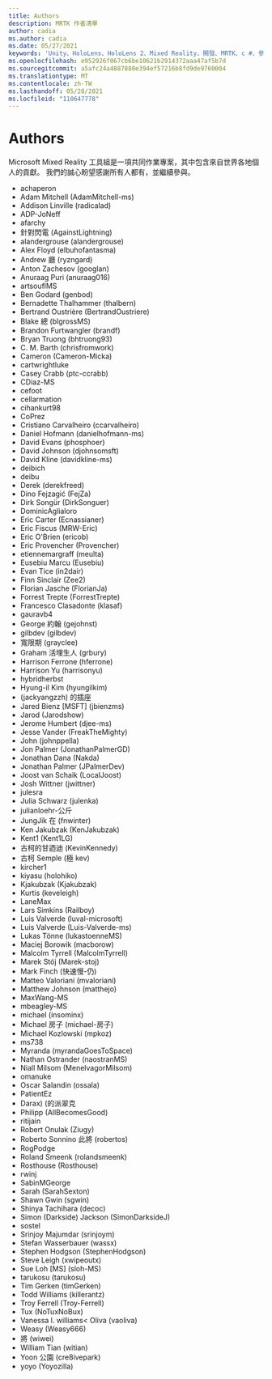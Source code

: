 ```yaml
---
title: Authors
description: MRTK 作者清單
author: cadia
ms.author: cadia
ms.date: 05/27/2021
keywords: 'Unity、HoloLens、HoloLens 2、Mixed Reality、開發、MRTK、c #、參與者、社區'
ms.openlocfilehash: e952926f067cb6be10621b2914372aaa47af5b7d
ms.sourcegitcommit: a5afc24a4887880e394ef57216b8fd9de9760004
ms.translationtype: MT
ms.contentlocale: zh-TW
ms.lasthandoff: 05/28/2021
ms.locfileid: "110647778"
---
```

# <a name="authors"></a>Authors

Microsoft Mixed Reality 工具組是一項共同作業專案，其中包含來自世界各地個人的貢獻。 我們的誠心盼望感謝所有人都有，並繼續參與。

- achaperon
- Adam Mitchell (AdamMitchell-ms) 
- Addison Linville (radicalad) 
- ADP-JoNeff
- afarchy
- 針對閃電 (AgainstLightning) 
- alandergrouse (alandergrouse) 
- Alex Floyd (elbuhofantasma) 
- Andrew 廳 (ryzngard) 
- Anton Zachesov (googlan) 
- Anuraag Puri (anuraag016) 
- artsouflMS
- Ben Godard (genbod) 
- Bernadette Thalhammer (thalbern) 
- Bertrand Oustrière (BertrandOustriere) 
- Blake 總 (blgrossMS) 
- Brandon Furtwangler (brandf) 
- Bryan Truong (bhtruong93) 
- C. M. Barth (chrisfromwork) 
- Cameron (Cameron-Micka) 
- cartwrightluke
- Casey Crabb (ptc-ccrabb) 
- CDiaz-MS
- cefoot
- cellarmation
- cihankurt98
- CoPrez
- Cristiano Carvalheiro (ccarvalheiro) 
- Daniel Hofmann (danielhofmann-ms) 
- David Evans (phosphoer) 
- David Johnson (djohnsomsft) 
- David Kline (davidkline-ms) 
- deibich
- deibu
- Derek (derekfreed) 
- Dino Fejzagić (FejZa) 
- Dirk Songür (DirkSonguer) 
- DominicAglialoro
- Eric Carter (Ecnassianer) 
- Eric Fiscus (MRW-Eric) 
- Eric O'Brien (ericob) 
- Eric Provencher (Provencher) 
- etiennemargraff (meulta) 
- Eusebiu Marcu (Eusebiu) 
- Evan Tice (in2dair) 
- Finn Sinclair (Zee2) 
- Florian Jasche (FlorianJa) 
- Forrest Trepte (ForrestTrepte) 
- Francesco Clasadonte (klasaf) 
- gauravb4
- George 約翰 (gejohnst) 
- gilbdev (gilbdev) 
- 寬限期 (grayclee) 
- Graham 活埋生人 (grbury) 
- Harrison Ferrone (hferrone) 
- Harrison Yu (harrisonyu) 
- hybridherbst
- Hyung-il Kim (hyungilkim) 
-  (jackyangzzh) 的插座
- Jared Bienz [MSFT] (jbienzms) 
- Jarod (Jarodshow) 
- Jerome Humbert (djee-ms) 
- Jesse Vander (FreakTheMighty) 
- John (johnppella) 
- Jon Palmer (JonathanPalmerGD) 
- Jonathan Dana (Nakda) 
- Jonathan Palmer (JPalmerDev) 
- Joost van Schaik (LocalJoost) 
- Josh Wittner (jwittner) 
- julesra
- Julia Schwarz (julenka) 
- julianloehr-公斤
- JungJik 在 (fnwinter) 
- Ken Jakubzak (KenJakubzak) 
- Kent1 (Kent1LG) 
- 古柯的甘迺迪 (KevinKennedy) 
- 古柯 Semple (極 kev) 
- kircher1
- kiyasu (holohiko) 
- Kjakubzak (Kjakubzak) 
- Kurtis (keveleigh) 
- LaneMax
- Lars Simkins (Railboy) 
- Luis Valverde (luval-microsoft) 
- Luis Valverde (Luis-Valverde-ms) 
- Lukas Tönne (lukastoenneMS) 
- Maciej Borowik (macborow) 
- Malcolm Tyrrell (MalcolmTyrrell) 
- Marek Stój (Marek-stoj) 
- Mark Finch (快速慢-仍) 
- Matteo Valoriani (mvaloriani) 
- Matthew Johnson (matthejo) 
- MaxWang-MS
- mbeagley-MS
- michael (insominx) 
- Michael 房子 (michael-房子) 
- Michael Kozlowski (mpkoz) 
- ms738
- Myranda (myrandaGoesToSpace) 
- Nathan Ostrander (naostranMS) 
- Niall Milsom (MenelvagorMilsom) 
- omanuke
- Oscar Salandin (ossala) 
- PatientEz
- Darax)  (的派翠克
- Philipp (AllBecomesGood) 
- ritijain
- Robert Onulak (Ziugy) 
- Roberto Sonnino 此將 (robertos) 
- RogPodge
- Roland Smeenk (rolandsmeenk) 
- Rosthouse (Rosthouse) 
- rwinj
- SabinMGeorge
- Sarah (SarahSexton) 
- Shawn Gwin (sgwin) 
- Shinya Tachihara (decoc) 
- Simon (Darkside) Jackson (SimonDarksideJ) 
- sostel
- Srinjoy Majumdar (srinjoym) 
- Stefan Wasserbauer (wassx) 
- Stephen Hodgson (StephenHodgson) 
- Steve Leigh (xwipeoutx) 
- Sue Loh [MS] (sloh-MS) 
- tarukosu (tarukosu) 
- Tim Gerken (timGerken) 
- Todd Williams (killerantz) 
- Troy Ferrell (Troy-Ferrell) 
- Tux (NoTuxNoBux) 
- Vanessa l. williams< Oliva (vaoliva) 
- Weasy (Weasy666) 
- 將 (wiwei) 
- William Tian (witian) 
- Yoon 公園 (cre8ivepark) 
- yoyo (Yoyozilla) 